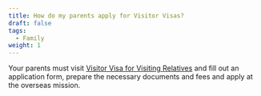 ```yaml
---
title: How do my parents apply for Visitor Visas?
draft: false
tags:
  - Family
weight: 1
---
```

Your parents must visit [Visitor Visa for Visiting Relatives](https://www.boca.gov.tw/cp-158-251-e78ef-2.html "Visitor Visa for Visiting Relatives page") and fill out an application form, prepare the necessary documents and fees and apply at the overseas mission.